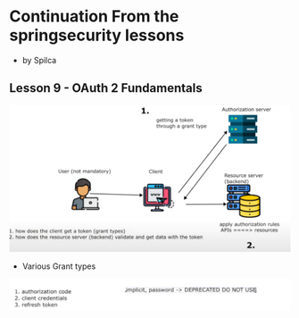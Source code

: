 # Continuation From the springsecurity lessons
- by Spilca


## Lesson 9 - OAuth 2 Fundamentals

![./images/compOfOAuth2.png](./images/compOfOAuth2.png)

- Various Grant types

![./images/variousgranttypes.png](./images/variousgranttypes.png)